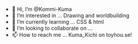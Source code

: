 - 👋 Hi, I’m @Kommi-Kuma
- 👀 I’m interested in ... Drawing and worldbuilding
- 🌱 I’m currently learning ... CSS & html
- 💞️ I’m looking to collaborate on ...
- 📫 How to reach me ... Kuma_Kichi on toyhou.se!

<!---
Kommi-Kuma/Kommi-Kuma is a ✨ special ✨ repository because its `README.md` (this file) appears on your GitHub profile.
You can click the Preview link to take a look at your changes.
--->
